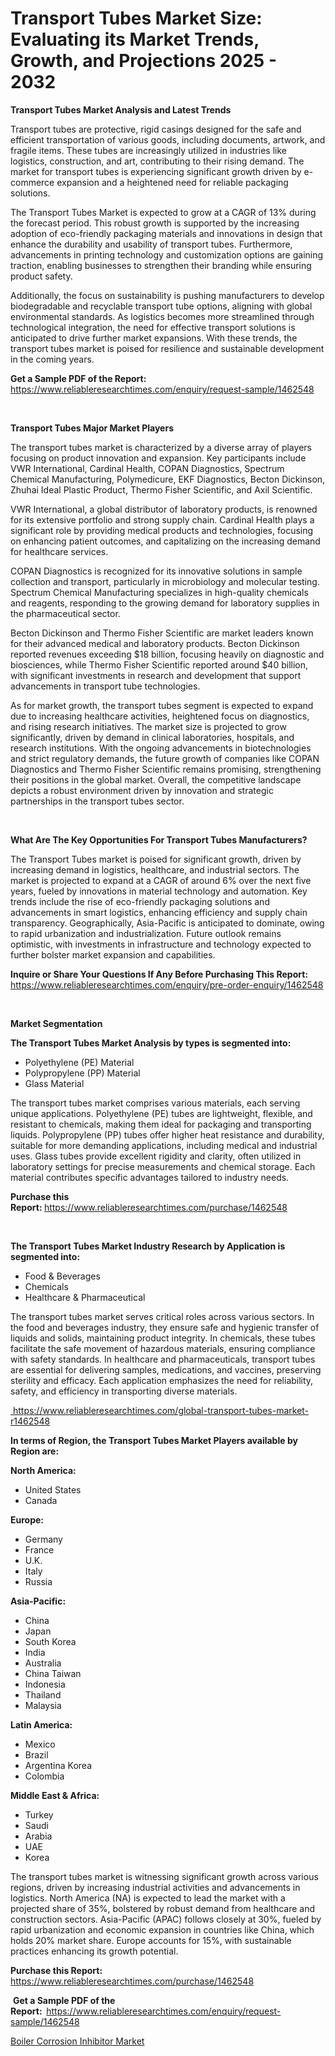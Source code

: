 <p><h1>Transport Tubes Market Size: Evaluating its Market Trends, Growth, and Projections 2025 - 2032</h1></p><p><strong>Transport Tubes Market Analysis and Latest Trends</strong></p>
<p><p>Transport tubes are protective, rigid casings designed for the safe and efficient transportation of various goods, including documents, artwork, and fragile items. These tubes are increasingly utilized in industries like logistics, construction, and art, contributing to their rising demand. The market for transport tubes is experiencing significant growth driven by e-commerce expansion and a heightened need for reliable packaging solutions. </p><p>The Transport Tubes Market is expected to grow at a CAGR of 13% during the forecast period. This robust growth is supported by the increasing adoption of eco-friendly packaging materials and innovations in design that enhance the durability and usability of transport tubes. Furthermore, advancements in printing technology and customization options are gaining traction, enabling businesses to strengthen their branding while ensuring product safety. </p><p>Additionally, the focus on sustainability is pushing manufacturers to develop biodegradable and recyclable transport tube options, aligning with global environmental standards. As logistics becomes more streamlined through technological integration, the need for effective transport solutions is anticipated to drive further market expansions. With these trends, the transport tubes market is poised for resilience and sustainable development in the coming years.</p></p>
<p><strong>Get a Sample PDF of the Report:&nbsp;</strong> <a href="https://www.reliableresearchtimes.com/enquiry/request-sample/1462548?utm_campaign=2627&utm_medium=2&utm_source=Github&utm_content=ia&utm_term=01042025&utm_id=transport-tubes">https://www.reliableresearchtimes.com/enquiry/request-sample/1462548</a></p>
<p>&nbsp;</p>
<p><strong>Transport Tubes Major Market Players</strong></p>
<p><p>The transport tubes market is characterized by a diverse array of players focusing on product innovation and expansion. Key participants include VWR International, Cardinal Health, COPAN Diagnostics, Spectrum Chemical Manufacturing, Polymedicure, EKF Diagnostics, Becton Dickinson, Zhuhai Ideal Plastic Product, Thermo Fisher Scientific, and Axil Scientific. </p><p>VWR International, a global distributor of laboratory products, is renowned for its extensive portfolio and strong supply chain. Cardinal Health plays a significant role by providing medical products and technologies, focusing on enhancing patient outcomes, and capitalizing on the increasing demand for healthcare services. </p><p>COPAN Diagnostics is recognized for its innovative solutions in sample collection and transport, particularly in microbiology and molecular testing. Spectrum Chemical Manufacturing specializes in high-quality chemicals and reagents, responding to the growing demand for laboratory supplies in the pharmaceutical sector. </p><p>Becton Dickinson and Thermo Fisher Scientific are market leaders known for their advanced medical and laboratory products. Becton Dickinson reported revenues exceeding $18 billion, focusing heavily on diagnostic and biosciences, while Thermo Fisher Scientific reported around $40 billion, with significant investments in research and development that support advancements in transport tube technologies.</p><p>As for market growth, the transport tubes segment is expected to expand due to increasing healthcare activities, heightened focus on diagnostics, and rising research initiatives. The market size is projected to grow significantly, driven by demand in clinical laboratories, hospitals, and research institutions. With the ongoing advancements in biotechnologies and strict regulatory demands, the future growth of companies like COPAN Diagnostics and Thermo Fisher Scientific remains promising, strengthening their positions in the global market. Overall, the competitive landscape depicts a robust environment driven by innovation and strategic partnerships in the transport tubes sector.</p></p>
<p>&nbsp;</p>
<p><strong>What Are The Key Opportunities For Transport Tubes Manufacturers?</strong></p>
<p><p>The Transport Tubes market is poised for significant growth, driven by increasing demand in logistics, healthcare, and industrial sectors. The market is projected to expand at a CAGR of around 6% over the next five years, fueled by innovations in material technology and automation. Key trends include the rise of eco-friendly packaging solutions and advancements in smart logistics, enhancing efficiency and supply chain transparency. Geographically, Asia-Pacific is anticipated to dominate, owing to rapid urbanization and industrialization. Future outlook remains optimistic, with investments in infrastructure and technology expected to further bolster market expansion and capabilities.</p></p>
<p><strong>Inquire or Share Your Questions If Any Before Purchasing This Report:</strong> <a href="https://www.reliableresearchtimes.com/enquiry/pre-order-enquiry/1462548?utm_campaign=2627&utm_medium=2&utm_source=Github&utm_content=ia&utm_term=01042025&utm_id=transport-tubes">https://www.reliableresearchtimes.com/enquiry/pre-order-enquiry/1462548</a></p>
<p>&nbsp;</p>
<p><strong>Market Segmentation</strong></p>
<p><strong>The Transport Tubes Market Analysis by types is segmented into:</strong></p>
<p><ul><li>Polyethylene (PE) Material</li><li>Polypropylene (PP) Material</li><li>Glass Material</li></ul></p>
<p><p>The transport tubes market comprises various materials, each serving unique applications. Polyethylene (PE) tubes are lightweight, flexible, and resistant to chemicals, making them ideal for packaging and transporting liquids. Polypropylene (PP) tubes offer higher heat resistance and durability, suitable for more demanding applications, including medical and industrial uses. Glass tubes provide excellent rigidity and clarity, often utilized in laboratory settings for precise measurements and chemical storage. Each material contributes specific advantages tailored to industry needs.</p></p>
<p><strong>Purchase this Report:&nbsp;</strong><a href="https://www.reliableresearchtimes.com/purchase/1462548?utm_campaign=2627&utm_medium=2&utm_source=Github&utm_content=ia&utm_term=01042025&utm_id=transport-tubes">https://www.reliableresearchtimes.com/purchase/1462548</a></p>
<p>&nbsp;</p>
<p><strong>The Transport Tubes Market Industry Research by Application is segmented into:</strong></p>
<p><ul><li>Food & Beverages</li><li>Chemicals</li><li>Healthcare & Pharmaceutical</li></ul></p>
<p><p>The transport tubes market serves critical roles across various sectors. In the food and beverages industry, they ensure safe and hygienic transfer of liquids and solids, maintaining product integrity. In chemicals, these tubes facilitate the safe movement of hazardous materials, ensuring compliance with safety standards. In healthcare and pharmaceuticals, transport tubes are essential for delivering samples, medications, and vaccines, preserving sterility and efficacy. Each application emphasizes the need for reliability, safety, and efficiency in transporting diverse materials.</p></p>
<p><a href="https://www.reliableresearchtimes.com/global-transport-tubes-market-r1462548?utm_campaign=2627&utm_medium=2&utm_source=Github&utm_content=ia&utm_term=01042025&utm_id=transport-tubes">&nbsp;https://www.reliableresearchtimes.com/global-transport-tubes-market-r1462548</a></p>
<p><strong>In terms of Region, the Transport Tubes Market Players available by Region are:</strong></p>
<p>
    <p> <strong> North America: </strong>
        <ul>
            <li>United States</li>
            <li>Canada</li>
        </ul>
        </p> 
    <p> <strong> Europe: </strong>
        <ul>
            <li>Germany</li>
            <li>France</li>
            <li>U.K.</li>
            <li>Italy</li>
            <li>Russia</li>
        </ul>
        </p> 
    <p> <strong> Asia-Pacific: </strong>
        <ul>
            <li>China</li>
            <li>Japan</li>
            <li>South Korea</li>
            <li>India</li>
            <li>Australia</li>
            <li>China Taiwan</li>
            <li>Indonesia</li>
            <li>Thailand</li>
            <li>Malaysia</li>
        </ul>
        </p> 
    <p> <strong> Latin America: </strong>
        <ul>
            <li>Mexico</li>
            <li>Brazil</li>
            <li>Argentina Korea</li>
            <li>Colombia</li>
        </ul>
        </p> 
    <p> <strong> Middle East & Africa: </strong>
        <ul>
            <li>Turkey</li>
            <li>Saudi</li>
            <li>Arabia</li>
            <li>UAE</li>
            <li>Korea</li>
        </ul>
    </p>
    </p>
<p><p>The transport tubes market is witnessing significant growth across various regions, driven by increasing industrial activities and advancements in logistics. North America (NA) is expected to lead the market with a projected share of 35%, bolstered by robust demand from healthcare and construction sectors. Asia-Pacific (APAC) follows closely at 30%, fueled by rapid urbanization and economic expansion in countries like China, which holds 20% market share. Europe accounts for 15%, with sustainable practices enhancing its growth potential.</p></p>
<p><strong>Purchase this Report: </strong><a href="https://www.reliableresearchtimes.com/purchase/1462548?utm_campaign=2627&utm_medium=2&utm_source=Github&utm_content=ia&utm_term=01042025&utm_id=transport-tubes">https://www.reliableresearchtimes.com/purchase/1462548</a></p>
<p>&nbsp;<strong>Get a Sample PDF of the Report:&nbsp;&nbsp;</strong><a href="https://www.reliableresearchtimes.com/enquiry/request-sample/1462548?utm_campaign=2627&utm_medium=2&utm_source=Github&utm_content=ia&utm_term=01042025&utm_id=transport-tubes">https://www.reliableresearchtimes.com/enquiry/request-sample/1462548</a></p>
<p><strong></strong></p>
<p><p><a href="https://github.com/oliveroste6/Market-Research-Report-List-1/blob/main/boiler-corrosion-inhibitor-market.md?utm_campaign=2627&utm_medium=2&utm_source=Github&utm_content=ia&utm_term=01042025&utm_id=transport-tubes">Boiler Corrosion Inhibitor Market</a></p></p>